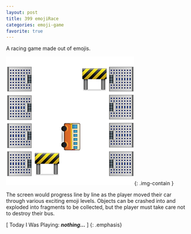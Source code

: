```yaml
---
layout: post
title: 399 emojiRace
categories: emoji-game
favorite: true
---
```

A racing game made out of emojis.

![emojiRace1](/img/games/399_emojiRace.png "emojiRace1"){: .img-contain }

The screen would progress line by line as the player moved their car through various exciting emoji levels.  Objects can be crashed into and exploded into fragments to be collected, but the player must take care not to destroy their bus.

[ Today I Was Playing: ***nothing...*** ]
{: .emphasis}